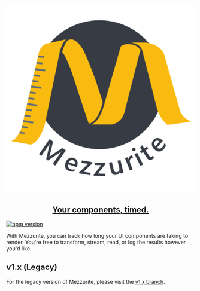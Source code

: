 <p align="center">
  <a href="https://microsoft.github.io/mezzurite">
		<img alt="Mezzurite Logo" src="website/static/img/logo.svg" width="546px">
  </a>
</p>

<h2 align="center">
  <a href="https://microsoft.github.io/mezzurite">Your components, timed.</a>
</h2>

<a href="https://badge.fury.io/js/%40microsoft%2Fmezzurite-core">
  <img src="https://badge.fury.io/js/%40microsoft%2Fmezzurite-core.svg" alt="npm version" height="18">
</a>

With Mezzurite, you can track how long your UI components are taking to render. You're free to transform, stream, read, or log the results however you'd like.

## v1.x (Legacy)
For the legacy version of Mezzurite, please visit the [v1.x branch](https://github.com/microsoft/Mezzurite/tree/v1.x).
